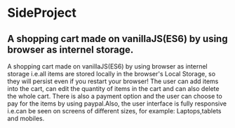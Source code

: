 # SideProject
## A shopping cart made on vanillaJS(ES6) by using browser as internel storage.
A shopping cart made on vanillaJS(ES6) by using browser as internel storage i.e.all items are stored locally in the browser's Local Storage, so they will persist even if you restart your browser! The user can add items into the cart, can edit the quantity of items in the cart and can also delete the whole cart. There is also a payment option and the user can choose to pay for the items by using paypal.Also, the user interface is fully responsive i.e.can be seen on screens of different sizes, for example: Laptops,tablets and mobiles.
